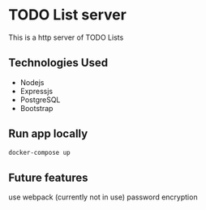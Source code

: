 # TODO List server

This is a http server of TODO Lists

## Technologies Used
- Nodejs
- Expressjs
- PostgreSQL
- Bootstrap

## Run app locally
```bash
docker-compose up
```

## Future features
use webpack (currently not in use)
password encryption